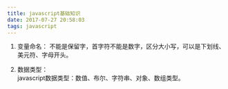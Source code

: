 ```yaml
---
title: javascript基础知识
date: 2017-07-27 20:58:03
tags: javascript
---
```


1. 变量命名： 
   不能是保留字，首字符不能是数字，区分大小写，可以是下划线、美元符、字母开头。  
   
2. 数据类型：  
	javascript数据类型：数值、布尔、字符串、对象、数组类型。
	

	